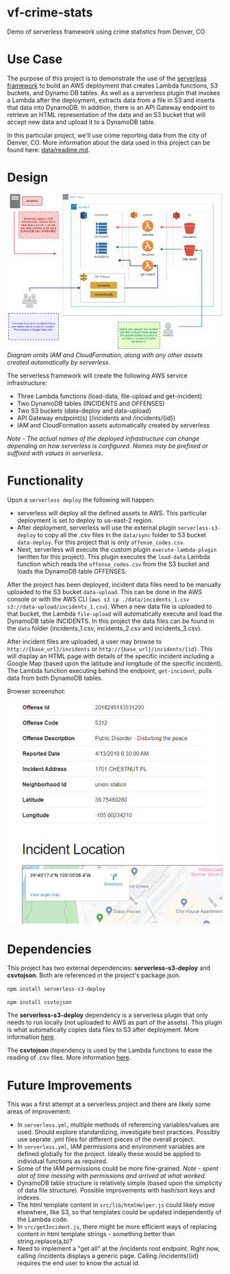 # vf-crime-stats
Demo of serverless framework using crime statistics from Denver, CO

# Use Case
The purpose of this project is to demonstrate the use of the [serverless framework](https://serverless.com/) to build an AWS deployment that
creates Lambda functions, S3 buckets, and Dynamo DB tables. As well as a serverless plugin that invokes a Lambda after the deployment, extracts data from a file in S3 and inserts that data into DynamoDB. In addition, there is an API Gateway endpoint to retrieve an HTML representation of the data and an S3 bucket that will accept new data and upload it to a DynamoDB table.

In this particular project, we'll use crime reporting data from the city of Denver, CO. More information about the data used in this project can be found here: [data/readme.md](data/readme.md).

# Design
![](diagrams/vf-crime-stats.png)
*Diagram omits IAM and CloudFormation, along with any other assets created automatically by serverless.*

The serverless framework will create the following AWS service infrastructure:

- Three Lambda functions (load-data, file-upload and  get-incident)
- Two DynamoDB tables (INCIDENTS and OFFENSES)
- Two S3 buckets (data-deploy and data-upload)
- API Gateway endpoint(s) (/incidents and /incidents/{id})
- IAM and CloudFormation assets automatically created by serverless

*Note - The actual names of the deployed infrastructure can change depending on how serverless is configured. Names may be prefixed or suffixed with values in serverless.*


# Functionality
Upon a `serverless deploy` the following will happen:
- serverless will deploy all the defined assets to AWS. This particular deployment is set to deploy to us-east-2 region.
- After deployment, serverless will use the external plugin `serverless-s3-deploy` to copy all the .csv files in the `data/sync` folder to S3 bucket `data-deploy`. For this project that is only `offense_codes.csv`.
- Next, serverless will execute the custom plugin `execute-lambda-plugin` (written for this project). This plugin executes the `load-data` Lambda function which reads the `offense_codes.csv` from the S3 bucket and loads the DynamoDB table OFFENSES.

After the project has been deployed, incident data files need to be manually uploaded to the S3 bucket `data-upload`. This can be done in the AWS console or with the AWS CLI (`aws s3 cp ./data/incidents_1.csv s3://data-upload/incidents_1.csv`). When a new data file is uploaded to that bucket, the Lambda `file-upload` will automatically execute and load the DynamoDB table INCIDENTS. In this project the data files can be found in the `data` folder (incidents_1.csv, incidents_2.csv and incidents_3.csv).

After incident files are uploaded, a user may browse to `http://{base_url}/incidents` or `http://{base_url}/incidents/{id}`. This will display an HTML page with details of the specific incident including a Google Map (based upon the latitude and longitude of the specific incident). The Lambda function executing behind the endpoint, `get-incident`, pulls data from both DynamoDB tables.

Browser screenshot:

![](diagrams/screenshot.png)

# Dependencies
This project has two external dependencies: **serverless-s3-deploy** and **csvtojson**. Both are referenced in the project's package.json.

`
npm install serverless-s3-deploy
`

`
npm install csvtojson
`

The **serverless-s3-deploy** dependency is a serverless plugin that only needs to run locally (not uploaded to AWS as part of the assets). This plugin is what automatically copies data files to S3 after deployment. More information
[here](https://github.com/funkybob/serverless-s3-deploy).

The **csvtojson** dependency is used by the Lambda functions to ease the reading of .csv files. More information
[here](https://github.com/Keyang/node-csvtojson).

# Future Improvements
This was a first attempt at a serverless project and there are likely some areas of improvement:

- In `serverless.yml`, multiple methods of referencing variables/values are used. Should explore standardizing, investigate best practices. Possibly use seprate .yml files for different pieces of the overall project.
- In `serverless.yml`, IAM permissions and environment variables are defined globally for the project. Ideally these would be applied to individual functions as required.
- Some of the IAM permissions could be more fine-grained. *Note - spent alot of time messing with permissions and arrived at what worked.*
- DynamoDB table structure is relatively simple (based upon the simplicity of data file structure). Possible improvements with hash/sort keys and indexes.
- The html template content in `src/lib/htmlHelper.js` could likely move elsewhere, like S3, so that templates could be updated independently of the Lambda code.
- In `src/getIncident.js`, there might be more efficient ways of replacing content in html template strings - something better than string.replace(a,b)?
- Need to implement a "get all" at the /incidents root endpoint. Right now, calling /incidents displays a generic page. Calling /incidents/{id} requires the end user to know the actual id.
